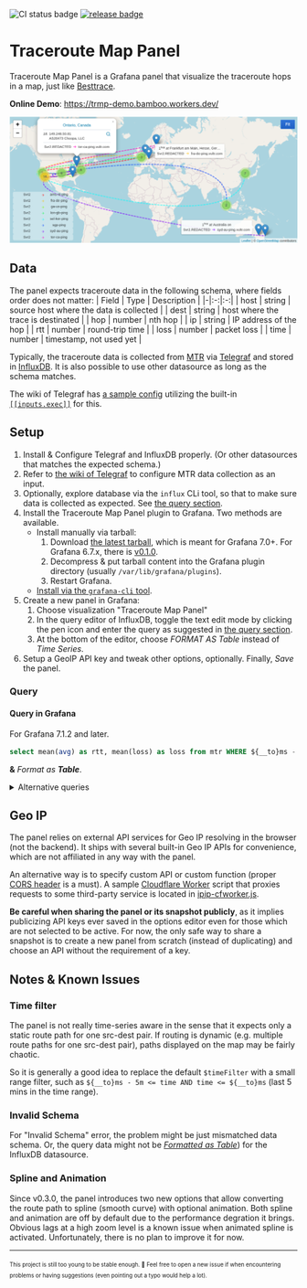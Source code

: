 ![CI status badge](https://github.com/Gowee/traceroute-map-panel/workflows/CI/badge.svg)
[![release badge](https://img.shields.io/github/v/release/Gowee/traceroute-map-panel.svg)](https://github.com/Gowee/traceroute-map-panel/releases/latest)
# Traceroute Map Panel
Traceroute Map Panel is a Grafana panel that visualize the traceroute hops in a map, just like [Besttrace](https://www.ipip.net/product/client.html).

**Online Demo**: https://trmp-demo.bamboo.workers.dev/

![Screenshot](https://raw.githubusercontent.com/Gowee/traceroute-map-panel/master/src/img/screenshot2.png)

## Data
The panel expects traceroute data in the following schema, where fields order does not matter:
| Field | Type | Description |
|-|:-:|:-:|
| host | string | source host where the data is collected |
| dest | string | host where the trace is destinated |
| hop | number | nth hop |
| ip | string | IP address of the hop |
| rtt | number | round-trip time |
| loss | number | packet loss |
| time | number | timestamp, not used yet |

Typically, the traceroute data is collected from [MTR](https://github.com/traviscross/mtr/) via [Telegraf](https://github.com/influxdata/telegraf) and stored in [InfluxDB](https://github.com/influxdata/influxdb). It is also possible to use other datasource as long as the schema matches. 

The wiki of Telegraf has [a sample config](https://github.com/influxdata/telegraf/wiki/Traceroute) utilizing the built-in [`[[inputs.exec]]`](https://github.com/influxdata/telegraf/tree/master/plugins/inputs/exec) for this.

## Setup 
1. Install & Configure Telegraf and InfluxDB properly. (Or other datasources that matches the expected schema.)
2. Refer to [the wiki of Telegraf](https://github.com/influxdata/telegraf/wiki/Traceroute) to configure MTR data collection as an input.
3. Optionally, explore database via the `influx` CLi tool, so that to make sure data is collected as expected. See [the query section](#preview-via-the-cli-tool-of-influxdb).
4. Install the Traceroute Map Panel plugin to Grafana. Two methods are available.
    - Install manually via tarball:
        1. Download [the latest tarball](https://github.com/Gowee/traceroute-map-panel/releases/latest), which is meant for Grafana 7.0+. For Grafana 6.7.x, there is [v0.1.0](https://github.com/Gowee/traceroute-map-panel/releases/tag/v0.1.0).
        2. Decompress & put tarball content into the Grafana plugin directory (usually `/var/lib/grafana/plugins`).
        3. Restart Grafana.
    - [Install via the `grafana-cli` tool](https://grafana.com/grafana/plugins/gowee-traceroutemap-panel/?tab=installation).
5. Create a new panel in Grafana:
    1. Choose visualization "Traceroute Map Panel"
    2. In the query editor of InfluxDB, toggle the text edit mode by clicking the pen icon and enter the query as suggested in [the query section](#query-in-grafana).
    3. At the bottom of the editor, choose *FORMAT AS Table* instead of *Time Series*.
6. Setup a GeoIP API key and tweak other options, optionally. Finally, *Save* the panel.

### Query
#### Query in Grafana
For Grafana 7.1.2 and later.
```sql
select mean(avg) as rtt, mean(loss) as loss from mtr WHERE ${__to}ms - 5m <= time AND time <= ${__to}ms group by hop, ip, host, dest
```
__&__ *Format as __Table__*.

<details>
 <summary>Alternative queries</summary>

For Grafana before 7.1.2, the following one is available.
```sql
select mean(avg) as rtt, mean(loss) as loss from mtr WHERE now() - 5m < time group by hop, ip, host, dest
```

Or (less recommended, see [Notes](#time-filter)):
```sql
select mean(avg) as rtt, mean(loss) as loss from mtr WHERE $timeFilter group by hop, ip, host, dest
```
__&__ *Format as __Table__*.

#### Preview via the CLi tool of InfluxDB
When previewing / exploring mtr data in InfluxDB via its CLi client. This following query that groups data by `host->dest` pair gives clearer result for reading.
```sql
select hop, ip, rtt, loss from (select mean(avg) as rtt, mean(loss) as loss from mtr WHERE now() - 6h < time AND time < now() group by hop, ip, host, dest) group by host, dest
```
</details>

## Geo IP
The panel relies on external API services for Geo IP resolving in the browser (not the backend). It ships with several built-in Geo IP APIs for convenience, which are not affiliated in any way with the panel.

An alternative way is to specify custom API or custom function (proper [CORS header](https://developer.mozilla.org/en-US/docs/Web/HTTP/CORS) is a must). A sample [Cloudflare Worker](https://workers.cloudflare.com/) script that proxies requests to some third-party service is located in [ipip-cfworker.js](https://github.com/Gowee/traceroute-map-panel/blob/master/ipip-cfworker.js).

**Be careful when sharing the panel or its snapshot publicly**, as it implies publicizing API keys ever saved in the options editor even for those which are not selected to be active. For now, the only safe way to share a snapshot is to create a new panel from scratch (instead of duplicating) and choose an API without the requirement of a key.

## Notes & Known Issues
### Time filter
The panel is not really time-series aware in the sense that it expects only a static route path for one src-dest pair.
If routing is dynamic (e.g. multiple route paths for one src-dest pair), paths displayed on the map may be fairly chaotic.

So it is generally a good idea to replace the default `$timeFilter` with a small range filter, such as `${__to}ms - 5m <= time AND time <= ${__to}ms` (last 5 mins in the time range).

### Invalid Schema
For "Invalid Schema" error, the problem might be just mismatched data schema. Or, the query data might not be [*Formatted as Table*](#query-in-grafana)) for the InfluxDB datasource.

### Spline and Animation
Since v0.3.0, the panel introduces two new options that allow converting the route path to spline (smooth curve) with optional animation. Both spline and animation are off by default due to the performance degration it brings. Obvious lags at a high zoom level is a known issue when animated spline is activated. Unfortunately, there is no plan to improve it for now.

----

<sup><sub>This project is still too young to be stable enough. 🚀 Feel free to open a new issue if when encountering problems or having suggestions (even pointing out a typo would help a lot).</sub></sup>
